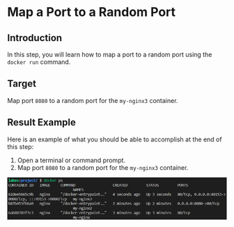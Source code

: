 # Map a Port to a Random Port

## Introduction

In this step, you will learn how to map a port to a random port using the `docker run` command.

## Target

Map port `8080` to a random port for the `my-nginx3` container.

## Result Example

Here is an example of what you should be able to accomplish at the end of this step:

1. Open a terminal or command prompt.
2. Map port `8080` to a random port for the `my-nginx3` container.

![challenge-map-the-container-ports-4](assets/challenge-map-the-container-ports-4.png)
